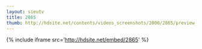 ```yaml
---
layout: sieutv
title: 2865
thumb: http://hdsite.net/contents/videos_screenshots/2000/2865/preview_360p.mp4.jpg
---
```

{% include iframe src='http://hdsite.net/embed/2865' %}
 
